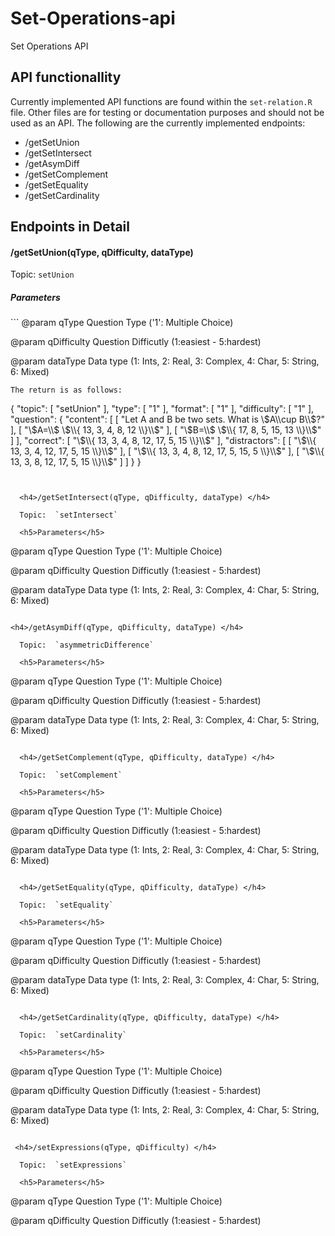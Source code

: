# Set-Operations-api
Set Operations API

<h2>API functionallity</h2>

Currently implemented API functions are found within the `set-relation.R` file. Other files are for testing or documentation purposes and should not be used as an API. The following are the currently implemented endpoints:
  <ul>
  <li>/getSetUnion</li>
  <li>/getSetIntersect</li>
  <li>/getAsymDiff</li>
  <li>/getSetComplement</li>
  <li>/getSetEquality</li>
  <li>/getSetCardinality</li>
  </ul>


  <h2>Endpoints in Detail</h2>

  <h4>/getSetUnion(qType, qDifficulty, dataType) </h4> 

  Topic:  `setUnion`

  <h5>Parameters</h5>  
```
  @param    qType           Question Type ('1': Multiple Choice)
  
  @param    qDifficulty     Question Difficutly (1:easiest - 5:hardest)
  
  @param    dataType        Data type (1: Ints, 2: Real, 3: Complex, 
                                       4: Char, 5: String, 6: Mixed) 
```
The return is as follows:
```
  {
  "topic": [
    "setUnion"
  ],
  "type": [
    "1"
  ],
  "format": [
    "1"
  ],
  "difficulty": [
    "1"
  ],
  "question": {
    "content": [
      [
        "Let A and B be two sets. What is \\$A\\cup B\\$?"
      ],
      [
        "\\$A=\\$ \\$\\{ 13, 3, 4, 8, 12  \\}\\$"
      ],
      [
        "\\$B=\\$ \\$\\{ 17, 8, 5, 15, 13  \\}\\$"
      ]
    ],
    "correct": [
      "\\$\\{ 13, 3, 4, 8, 12, 17, 5, 15  \\}\\$"
    ],
    "distractors": [
      [
        "\\$\\{ 13, 3, 4, 12, 17, 5, 15  \\}\\$"
      ],
      [
        "\\$\\{ 13, 3, 4, 8, 12, 17, 5, 15, 5  \\}\\$"
      ],
      [
        "\\$\\{ 13, 3, 8, 12, 17, 5, 15  \\}\\$"
      ]
    ]
  }
}
```


  <h4>/getSetIntersect(qType, qDifficulty, dataType) </h4>
 
  Topic:  `setIntersect`

  <h5>Parameters</h5>  
```
  @param    qType           Question Type ('1': Multiple Choice)
  
  @param    qDifficulty     Question Difficutly (1:easiest - 5:hardest)
  
  @param    dataType        Data type (1: Ints, 2: Real, 3: Complex, 
                                       4: Char, 5: String, 6: Mixed) 
```

<h4>/getAsymDiff(qType, qDifficulty, dataType) </h4>
  
  Topic:  `asymmetricDifference`

  <h5>Parameters</h5>  
```
  @param    qType           Question Type ('1': Multiple Choice)
  
  @param    qDifficulty     Question Difficutly (1:easiest - 5:hardest)
  
  @param    dataType        Data type (1: Ints, 2: Real, 3: Complex, 
                                       4: Char, 5: String, 6: Mixed) 
```
  
  <h4>/getSetComplement(qType, qDifficulty, dataType) </h4>
  
  Topic:  `setComplement`

  <h5>Parameters</h5>  
```
  @param    qType           Question Type ('1': Multiple Choice)
  
  @param    qDifficulty     Question Difficutly (1:easiest - 5:hardest)
  
  @param    dataType        Data type (1: Ints, 2: Real, 3: Complex, 
                                       4: Char, 5: String, 6: Mixed) 
```
  
  <h4>/getSetEquality(qType, qDifficulty, dataType) </h4>
  
  Topic:  `setEquality`

  <h5>Parameters</h5>  
```
  @param    qType           Question Type ('1': Multiple Choice)
  
  @param    qDifficulty     Question Difficutly (1:easiest - 5:hardest)
  
  @param    dataType        Data type (1: Ints, 2: Real, 3: Complex, 
                                       4: Char, 5: String, 6: Mixed) 
```
  
  <h4>/getSetCardinality(qType, qDifficulty, dataType) </h4>
  
  Topic:  `setCardinality`

  <h5>Parameters</h5>  
```
  @param    qType           Question Type ('1': Multiple Choice)
  
  @param    qDifficulty     Question Difficutly (1:easiest - 5:hardest)
  
  @param    dataType        Data type (1: Ints, 2: Real, 3: Complex, 
                                       4: Char, 5: String, 6: Mixed) 
```

 <h4>/setExpressions(qType, qDifficulty) </h4>
  
  Topic:  `setExpressions`

  <h5>Parameters</h5>  
```
  @param    qType           Question Type ('1': Multiple Choice)
  
  @param    qDifficulty     Question Difficutly (1:easiest - 5:hardest)
  
 
```

